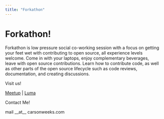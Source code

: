 ```yaml
---
title: "Forkathon"
---
```


# Forkathon!

Forkathon is low pressure social co-working session with a focus on getting your
feet wet with contributing to open source, all experience levels welcome. Come
in with your laptops, enjoy complementary beverages, leave with open source
contributions. Learn how to contribute code, as well as other parts of the open
source lifecycle such as code reviews, documentation, and creating discussions.

Visit us!

[Meetup](https://www.meetup.com/forkathon-new-york/) |
[Luma](https://lu.ma/forkathon-new-york)

Contact Me!

mail \_\_at\_\_ carsonweeks.com
